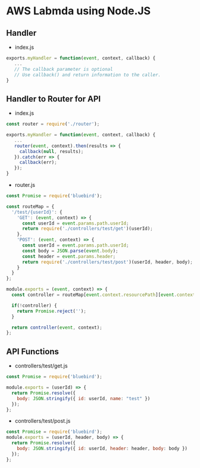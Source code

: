 # AWS Labmda using Node.JS

## Handler

- index.js

```JavaScript
exports.myHandler = function(event, context, callback) {
   ...
   // The callback parameter is optional
   // Use callback() and return information to the caller.  
}
```

## Handler to Router for API

- index.js

```JavaScript
const router = require('./router');

exports.myHandler = function(event, context, callback) {
   ...
   router(event, context).then(results => {
     callback(null, results);
   }).catch(err => {
     callback(err);
   });
}
```

- router.js

```JavaScript
const Promise = require('bluebird');

const routeMap = {
  '/test/{userId}': {
    'GET': (event, context) => {
      const userId = event.params.path.userId;
      return require('./controllers/test/get')(userId);
    },
    'POST': (event, context) => {
      const userId = event.params.path.userId;
      const body = JSON.parse(event.body);
      const header = event.params.header;
      return require('./controllers/test/post')(userId, header, body);
    }
  }
};

module.exports = (event, context) => {
  const controller = routeMap[event.context.resourcePath][event.context.httpMethod];

  if(!controller) {
    return Promise.reject('');
  }

  return controller(event, context);
};
```

## API Functions

- controllers/test/get.js

```JavaScript
const Promise = require('bluebird');

module.exports = (userId) => {
  return Promise.resolve({
    body: JSON.stringify({ id: userId, name: "test" })
  });
};
```

- controllers/test/post.js

```JavaScript
const Promise = require('bluebird');
module.exports = (userId, header, body) => {
  return Promise.resolve({
    body: JSON.stringify({ id: userId, header: header, body: body })
  });
};

```
